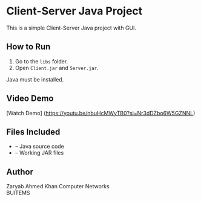 # Client-Server Java Project

This is a simple Client-Server Java project with GUI.

## How to Run
1. Go to the `libs` folder.
2. Open `Client.jar` and `Server.jar`.

Java must be installed.

## Video Demo
[Watch Demo]  (https://youtu.be/nbuHcMWyTB0?si=Nr3dDZbo6W5GZNNL)


## Files Included
-  – Java source code
-  – Working JAR files


## Author
Zaryab Ahmed Khan
Computer Networks  
BUITEMS
